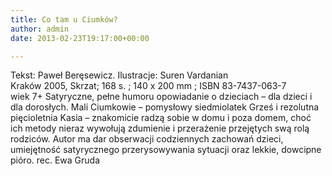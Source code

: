 ```yaml
---
title: Co tam u Ciumków?
author: admin
date: 2013-02-23T19:17:00+00:00

---
```


  Tekst: Paweł Beręsewicz. Ilustracje: Suren Vardanian<br /> Kraków 2005, Skrzat; 168 s. ; 140 x 200 mm ; ISBN 83-7437-063-7<br /> wiek 7+
Satyryczne, pełne humoru opowiadanie o dzieciach – dla dzieci i dla dorosłych. Mali Ciumkowie – pomysłowy siedmiolatek Grześ i rezolutna pięcioletnia Kasia – znakomicie radzą sobie w domu i poza domem, choć ich metody nieraz wywołują zdumienie i przerażenie przejętych swą rolą rodziców. Autor ma dar obserwacji codziennych zachowań dzieci, umiejętność satyrycznego przerysowywania sytuacji oraz lekkie, dowcipne pióro.
rec. Ewa Gruda
